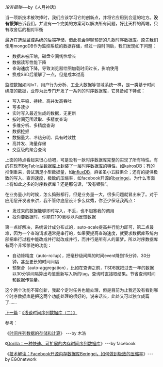 *没有银弹*---by《人月神话》

当一项新技术被吹捧时，我们应该学习它的创新点，并将它应用到合适的地方。**没有银弹**告诉我们，并没有一个完美的方案可以解决所有问题，好比天枰的两端，只有取舍后的相对平衡

最近在选型监控系统的后端存储，借此机会聊聊预研的几款时序数据库。原先我们使用mongoDB作为监控系统的数据存储，经过一段时间后，我们发现如下问题：
* 数据未被压缩，磁盘空间线性增长
* 数据读写性能下降
* 查询速度下降，导致浏览器绘图加载时间过长，影响使用
* 换成SSD后缓解了一点，但是成本过高

监控数据如同IoT、用户行为分析、工业大数据等领域系统一样，是一类基于时间纬度的数据，业界为此专门开发了一系列的时序数据库，它具备如下特点：
* 写入平稳、持续、高并发高吞吐
* 写多读少
* 实时写入最近生成的数据，无更新
* 按时间范围读取、多精度查询
* 多维分析、多精度查询
* 数据挖掘
* 数据量大、冷热分明、具有时效性
* 高并发、海量存储
* 交互级的聚合查询

上面的特点看起来很心动吧，可是没有一款时序数据库完整的实现了所有特性。有的在现有BigTable型数据库上封装了一层时序数据库的特性，如[kairosDB](http://kairosdb.github.io/)；有的推倒重来，尝试满足小型数据量，如[influxDB](https://docs.influxdata.com/)，麻雀虽小五脏俱全；还有的提供极致的写入、查询速度，极致的压缩率，如facebook开源的[beringei](https://yq.aliyun.com/articles/72871)。为什么市面上有如此之多的时序数据库？还是那句话，“没有银弹”。

在业务量小的时候，怎么捣鼓都行。但是业务量一大，很多问题就冒出来了。对于应用层开发者来讲，我不管你底层设计多么优秀，你至少保证我两点：
* 发过来的数据能够即时写入，不丢，也不阻塞我的调用
* 找你要数据时，你能在100毫秒以内反馈数据

第一点好解决，系统设计成分布式的，auto-scale提高并行能力即可，第二点最难，因为一个查询请求通常是串行的，如果要提高查询速度，就要求数据库系统内部把串行过程中能改成并行就改成并行，而并行是所有人的噩梦。所以时序数据库有两个非常惊艳的功能：
* 自动降精度（auto-rollup），把毫秒级间隔的时间event降到15分钟、30分钟，甚至更长的时间间隔
* 预聚合（auto-aggregation），比如在查询之前，TSDB就把过去一年的数据以30分钟间隔算出均值重新写入新的tag，查询时直接取结果。节省查询时间和数据传输量。

这个两个功能不算创新，我起个定时任务也能处理，但是目前为止我还没有看到哪个时序数据库是把这两个功能处理的很好的，说来话长，此处又可以独立成篇了......

[下一篇](https://www.jianshu.com/p/398e30df7e4e)：[《浅谈时间序列数据库（二）》](https://www.jianshu.com/p/398e30df7e4e)

参考：

《[时间序列数据的存储和计算](https://yq.aliyun.com/articles/72871)》 ---by 木洛

《[Gorilla：一种快速、可扩展的内存时间序列数据库](https://yq.aliyun.com/articles/72871)》---by facebook

《[技术解读：Facebook开源内存数据库Beringei，如何做到极致的压缩率](http://www.sohu.com/a/132151905_256833)》--- by EGOnetwork
